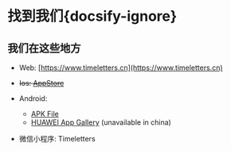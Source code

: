 # 找到我们{docsify-ignore}

## 我们在这些地方

- Web: [https://www.timeletters.cn](https://www.timeletters.cn)

- ~~Ios: [AppStore](https://api.timeletters.cn/jump/qa)~~

- Android: 
    - [APK File](https://api.timeletters.cn/jump/android)
    - [HUAWEI App Gallery](http://appgallery.huawei.com/app/C105501773) (unavailable in china)

- 微信小程序: Timeletters
